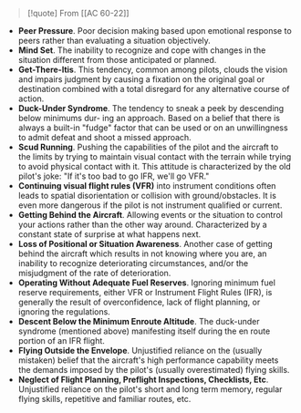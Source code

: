 > [!quote] From [[AC 60-22]]
- **Peer Pressure**. Poor decision making based upon emotional response to peers rather than evaluating a situation objectively.
- **Mind Set**. The inability to recognize and cope with changes in the situation different from those anticipated or planned.
- **Get-There-ltis**. This tendency, common among pilots, clouds the vision and impairs judgment by causing a fixation on the original goal or destination combined with a total disregard for any alternative course of action.
- **Duck-Under Syndrome**. The tendency to sneak a peek by descending below minimums dur- ing an approach. Based on a belief that there is always a built-in "fudge" factor that can be used or on an unwillingness to admit defeat and shoot a missed approach.
- **Scud Running**. Pushing the capabilities of the pilot and the aircraft to the limits by trying to maintain visual contact with the terrain while trying to avoid physical contact with it. This attitude is characterized by the old pilot's joke: "If it's too bad to go IFR, we'll go VFR."
- **Continuing visual flight rules (VFR)** into instrument conditions often leads to spatial disorientation or collision with ground/obstacles. It is even more dangerous if the pilot is not instrument qualified or current.
- **Getting Behind the Aircraft**. Allowing events or the situation to control your actions rather than the other way around. Characterized by a constant state of surprise at what happens next.
- **Loss of Positional or Situation Awareness**. Another case of getting behind the aircraft which results in not knowing where you are, an inability to recognize deteriorating circumstances, and/or the misjudgment of the rate of deterioration.
- **Operating Without Adequate Fuel Reserves**. Ignoring minimum fuel reserve requirements, either VFR or Instrument Flight Rules (IFR), is generally the result of overconfidence, lack of flight planning, or ignoring the regulations.
- **Descent Below the Minimum Enroute Altitude**. The duck-under syndrome (mentioned above) manifesting itself during the en route portion of an IFR flight.
- **Flying Outside the Envelope**. Unjustified reliance on the (usually mistaken) belief that the aircraft's high performance capability meets the demands imposed by the pilot's (usually overestimated) flying skills.
- **Neglect of Flight Planning, Preflight Inspections, Checklists, Etc**. Unjustified reliance on the pilot's short and long term memory, regular flying skills, repetitive and familiar routes, etc.